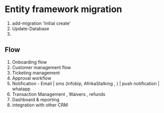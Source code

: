 Entity framework migration 
=========================

1. add-migration 'Initial create'
2. Update-Database
1. 

Flow
----
1. Onboarding flow 
2. Customer management flow 
3. Ticketing management 
4. Approval workflow 
5. Notification - Email | sms (infobip, AfrikaStalking , ) | push notification | whatapp 
6. Transaction Management , Waivers , refunds 
7. Dashboard & reporting
8. integration with other CRM